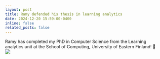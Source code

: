 ```yaml
---
layout: post
title: Ramy defended his thesis in learning analytics
date: 2024-12-20 15:59:00-0400
inline: false
related_posts: false
---
```


Ramy has completed my PhD in Computer Science from the Learning analytics unit at the School of Computing, University of Eastern Finland! 🎉
![](https://media.licdn.com/dms/image/v2/D4D22AQEnddTlsxZYfQ/feedshare-shrink_800/B4DZPaSqcEHYAg-/0/1734534148875?e=1740009600&v=beta&t=MKmRlNxIpfd3Q1IZOgo7IgFyKYc6lSv_kSyGtvPJTGk)
